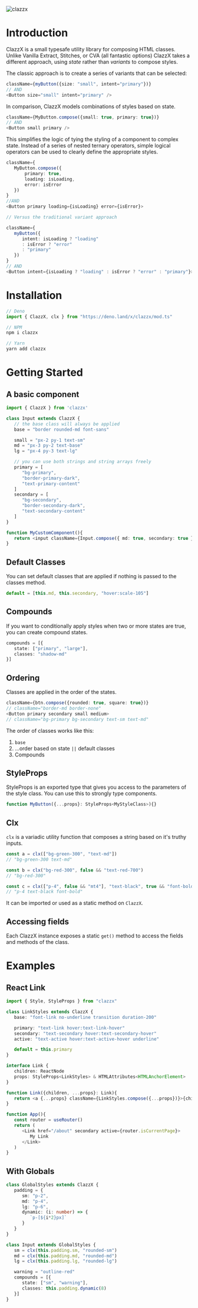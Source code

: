 ![clazzx](/.github/clazzx.png)

# Introduction

ClazzX is a small typesafe utility library for composing HTML classes. Unlike Vanilla Extract, Stitches, or CVA (all fantastic options) ClazzX takes a different approach, using *state* rather than *variants* to compose styles.

The classic approach is to create a series of variants that can be selected: 
```ts 
className={myButton({size: "small", intent="primary"})}
// AND
<Button size="small" intent="primary" />
```
In comparison, ClazzX models combinations of styles based on state.
```ts
className={MyButton.compose({small: true, primary: true})}
// AND
<Button small primary />
```
This simplifies the logic of tying the styling of a component to complex state. Instead of a series of nested ternary operators, simple logical operators can be used to clearly define the appropriate styles.

```ts
className={
   MyButton.compose({ 
       primary: true,
       loading: isLoading,
       error: isError 
   })
}
//AND
<Button primary loading={isLoading} error={isError}>

// Versus the traditional variant approach

className={
   myButton({
      intent: isLoading ? "loading" 
      : isError ? "error" 
      : "primary"
   })
}
// AND
<Button intent={isLoading ? "loading" : isError ? "error" : "primary"}>
```

# Installation
```ts 
// Deno
import { ClazzX, clx } from "https://deno.land/x/clazzx/mod.ts"

// NPM
npm i clazzx

// Yarn
yarn add clazzx
```
# Getting Started

## A basic component

```ts
import { ClazzX } from 'clazzx'

class Input extends ClazzX {
   // the base class will always be applied
   base = "border rounded-md font-sans"

   small = "px-2 py-1 text-sm"
   md = "px-3 py-2 text-base"
   lg = "px-4 py-3 text-lg"

   // you can use both strings and string arrays freely
   primary = [
      "bg-primary",
      "border-primary-dark",
      "text-primary-content"
   ]
   secondary = [
      "bg-secondary",
      "border-secondary-dark",
      "text-secondary-content"
   ]
}

function MyCustomComponent(){
   return <input className={Input.compose({ md: true, secondary: true })}/>
}
```
## Default Classes
You can set default classes that are applied if nothing is passed to the classes method.
```ts
default = [this.md, this.secondary, "hover:scale-105"]
```
## Compounds
If you want to conditionally apply styles when two or more states are true, you can create compound states.
```ts
compounds = [{
   state: ["primary", "large"],
   classes: "shadow-md"
}]
```

## Ordering
Classes are applied in the order of the states.
```ts
className={btn.compose({rounded: true, square: true})}
// className="border-md border-none"
<Button primary secondary small medium>
// className="bg-primary bg-secondary text-sm text-md"
```
The order of classes works like this:
1. `base`
3. ...order based on state `||` default classes
4. Compounds

## StyleProps
StyleProps is an exported type that gives you access to the parameters of the style class. You can use this to strongly type components.
```ts
function MyButton({...props}: StyleProps<MyStyleClass>){}
```

## Clx

`clx` is a variadic utility function that composes a string based on it's truthy inputs. 

```ts
const a = clx(["bg-green-300", "text-md"])
// "bg-green-300 text-md"

const b = clx("bg-red-300", false && "text-red-700")
// "bg-red-300"

const c = clx(["p-4", false && "mt4"], "text-black", true && "font-bold")
// "p-4 text-black font-bold"
```
It can be imported or used as a static method on `ClazzX`.

## Accessing fields
Each ClazzX instance exposes a static `get()` method to access the fields and methods of the class.

# Examples

## React Link
```ts
import { Style, StyleProps } from "clazzx"

class LinkStyles extends ClazzX {
   base: "font-link no-underline transition duration-200"

   primary: "text-link hover:text-link-hover"
   secondary: "text-secondary hover:text-secondary-hover"
   active: "text-active hover:text-active-hover underline"

   default = this.primary
}

interface Link {
   children: ReactNode 
   props: StyleProps<LinkStyles> & HTMLAttributes<HTMLAnchorElement>
}

function Link({children, ...props}: Link){
   return <a {...props} className={LinkStyles.compose({...props})}>{children}</a>
}

function App(){
   const router = useRouter()
   return (
      <Link href="/about" secondary active={router.isCurrentPage}>
         My Link
      </Link>
   )
}
```

## With Globals
```ts
class GlobalStyles extends ClazzX {
   padding = {
      sm: "p-2",
      md: "p-4",
      lg: "p-6",
      dynamic: (i: number) => {
         `p-[${i*2}px]`
      }
   }
}

class Input extends GlobalStyles {
   sm = clx(this.padding.sm, "rounded-sm")
   md = clx(this.padding.md, "rounded-md")
   lg = clx(this.padding.lg, "rounded-lg")

   warning = "outline-red"
   compounds = [{
      state: ["sm", "warning"],
      classes: this.padding.dynamic(8)
   }]
}
```
